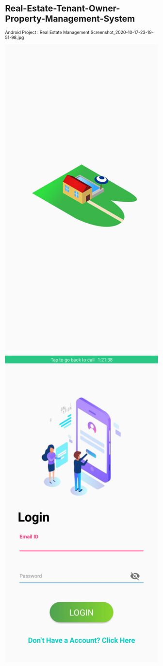 #  Real-Estate-Tenant-Owner-Property-Management-System
 Android Project : Real Estate Management
Screenshot_2020-10-17-23-19-51-98.jpg

![](Screen%20Shots/Screenshot_2020-10-17-23-19-51-98.jpg)

![](Screen%20Shots/Screenshot_2020-10-17-23-19-55-05%20-%20Copy.jpg)



